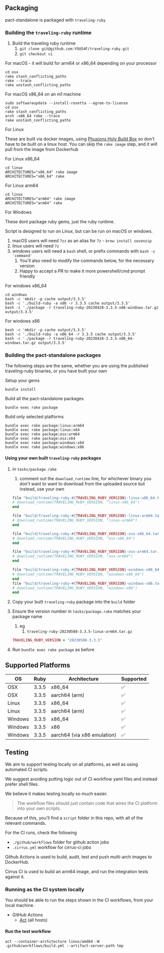## Packaging

pact-standalone is packaged with `traveling-ruby`

### Building the `traveling-ruby` runtime

1. Build the traveling ruby runtime
   1. `git clone git@github.com:YOU54F/traveling-ruby.git`
   2. `git checkout ci`

For macOS - it will build for arm64 or x86_64 depending on your processor

    cd osx
    rake stash_conflicting_paths
    rake --trace
    rake unstash_conflicting_paths

For macOS x86_64 on an m1 machine

    sudo softwareupdate --install-rosetta --agree-to-license
    cd osx
    rake stash_conflicting_paths
    arch -x86_64 rake --trace
    rake unstash_conflicting_paths

For Linux

These are built via docker images, using [Phusions Holy Build Box](https://github.com/phusion/holy-build-box) so don't have to be built on a linux host. You can skip the `rake image` step, and it will pull from the image from Dockerhub

For Linux x86_64

    cd linux
    ARCHITECTURES="x86_64" rake image
    ARCHITECTURES="x86_64" rake

For Linux arm64

    cd linux
    ARCHITECTURES="arm64" rake image
    ARCHITECTURES="arm64" rake

For Windows

These dont package ruby gems, just the ruby runtime.

Script is designed to run on Linux, but can be run on macOS or windows.

1. macOS users will need `7zz` as an alias for `7z` - `brew install sevenzip`
2. linux users will need `7z`
3. windows users will need a `bash` shell, or prefix commands with `bash -c 'command'`
   1. You'll also need to modify the commands below, for the necessary version
   2. Happy to accept a PR to make it more powershell/cmd prompt friendly

For windows x86_64

    cd windows
    bash -c 'mkdir -p cache output/3.3.5'
    bash -c './build-ruby -a x86 -r 3.3.5 cache output/3.3.5'
    bash -c './package -r traveling-ruby-20230428-3.3.5-x86-windows.tar.gz output/3.3.5'

For windows x86

    bash -c 'mkdir -p cache output/3.3.5'
    bash -c './build-ruby -a x86_64 -r 3.3.5 cache output/3.3.5'
    bash -c './package -r traveling-ruby-20230428-3.3.5-x86_64-windows.tar.gz output/3.3.5'

### Building the pact-standalone packages

The following steps are the same, whether you are using the published traveling-ruby binaries, or you have built your own

Setup your gems

    bundle install

Build all the pact-standalone packages

    bundle exec rake package

Build only selected platforms

    bundle exec rake package:linux:arm64
    bundle exec rake package:linux:x64
    bundle exec rake package:osx:arm64
    bundle exec rake package:osx:x64
    bundle exec rake package:windows:x64
    bundle exec rake package:windows:x86

#### Using your own built `traveling-ruby` packages

1. in `tasks/package.rake`
   1. comment out the `download_runtime` line, for whichever binary you don't want to want to download from the uploaded source but instead, use your own

    ```ruby
    file "build/traveling-ruby-#{TRAVELING_RUBY_VERSION}-linux-x86_64.tar.gz" do
    # download_runtime(TRAVELING_RUBY_VERSION, "linux-x86_64")
    end

    file "build/traveling-ruby-#{TRAVELING_RUBY_VERSION}-linux-arm64.tar.gz" do
    # download_runtime(TRAVELING_RUBY_VERSION, "linux-arm64")
    end

    file "build/traveling-ruby-#{TRAVELING_RUBY_VERSION}-osx-x86_64.tar.gz" do
    # download_runtime(TRAVELING_RUBY_VERSION, "osx-x86_64")
    end

    file "build/traveling-ruby-#{TRAVELING_RUBY_VERSION}-osx-arm64.tar.gz" do
    # download_runtime(TRAVELING_RUBY_VERSION, "osx-arm64")
    end

    file "build/traveling-ruby-#{TRAVELING_RUBY_VERSION}-windows-x86_64.tar.gz" do
    # download_runtime(TRAVELING_RUBY_VERSION, "windows-x86_64")
    end
    file "build/traveling-ruby-#{TRAVELING_RUBY_VERSION}-windows-x86.tar.gz" do
    # download_runtime(TRAVELING_RUBY_VERSION, "windows-x86")
    end
    ```

2. Copy your built `traveling-ruby` package into the `build` folder
3. Ensure the version number in `tasks/package.rake` matches your package name
   1. eg
      1. `traveling-ruby-20230508-3.3.5-linux-arm64.tar.gz`

    ```ruby
    TRAVELING_RUBY_VERSION = "20230508-3.3.5"
    ```

4. Run `bundle exec rake package` as before

## Supported Platforms

| OS     | Ruby      | Architecture | Supported |
| -------| ------- | ------------ | --------- |
| OSX    | 3.3.5     | x86_64       | ✅         |
| OSX    | 3.3.5     | aarch64 (arm)| ✅         |
| Linux  | 3.3.5   | x86_64       | ✅         |
| Linux  | 3.3.5   | aarch64 (arm)| ✅          |
| Windows| 3.3.5 | x86_64       | ✅        |
| Windows| 3.3.5 | x86       | ✅        |
| Windows| 3.3.5 | aarch64 (via x86 emulation) |  ✅        |

## Testing

We aim to support testing locally on all platforms, as well as using automated CI scripts.

We suggest avoiding putting logic out of CI workflow yaml files and instead prefer shell files.

We believe it makes testing locally so much easier.

> The workflow files should just contain code that wires the CI platform into your own scripts.

Because of this, you'll find a `script` folder in this repo, with all of the relevant commands.

For the CI runs, check the following

- `./github/workflows` folder for github action jobs
- `.cirrus.yml` workflow for cirrus-ci jobs

Github Actions is used to build, audit, test and push multi-arch images to DockerHub.

Cirrus CI is used to build an arm64 image, and run the integration tests against it.

### Running as the CI system locally

You should be able to run the steps shown in the CI workflows, from your local machine.

- GitHub Actions
  - [Act](https://github.com/nektos/act) (all hosts)

#### Run the test workflow

`act --container-architecture linux/amd64 -W .github/workflows/build.yml --artifact-server-path tmp`